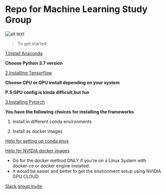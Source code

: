 # **Repo for Machine Learning Study Group**

![alt text](https://juststickers.in/wp-content/uploads/2017/04/machine-learning.png)
>To get started:




[1.Install Anaconda](https://www.anaconda.com/download/)

__Choose Python 3.7 version__


[2.Installing Tensorflow](https://www.tensorflow.org/install/)

__Choose CPU or GPU install depending on your system__

**P.S GPU config is kinda difficult,but fun**

[3.Installing Pytorch](https://pytorch.org/get-started/locally/)



__You have the following choices for installing the frameworks__

1. Install in different conda environments

1. Install as docker images


[Help for setting up conda envs](https://conda.io/docs/user-guide/tasks/manage-environments.html)


[Help for NVIDIA docker images ](https://docs.nvidia.com/ngc/ngc-getting-started-guide/index.html)

* Go for the docker method ONLY if you're on a Linux System with docker-ce or docker engine installed.
* It would be easier and better to get the environment setup using NVIDIA GPU CLOUD



[Slack group invite](https://join.slack.com/t/ml101-aces/shared_invite/enQtNDU0MzE4OTczMTkwLTQ2NzYwZTE0ZmIyYzU4NmZkMjdiMGMxYTgwMzY1MzMwODI1NDkzYTgyNDI0OTJjNTdhZmJkY2FlODFkYThmNWE)
